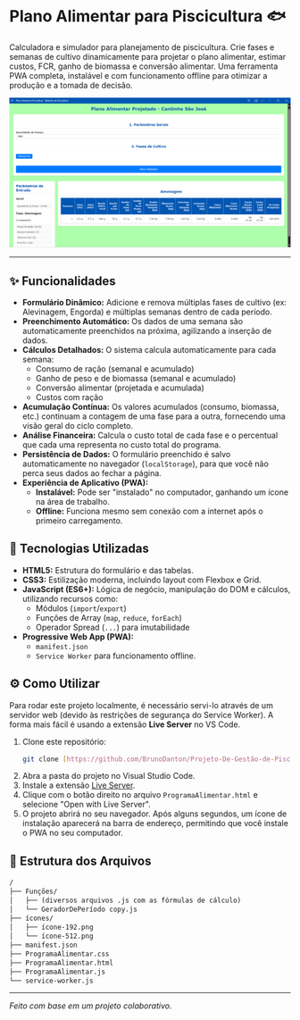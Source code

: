 #  Plano Alimentar para Piscicultura 🐟

Calculadora e simulador para planejamento de piscicultura. Crie fases e semanas de cultivo dinamicamente para projetar o plano alimentar, estimar custos, FCR, ganho de biomassa e conversão alimentar. Uma ferramenta PWA completa, instalável e com funcionamento offline para otimizar a produção e a tomada de decisão.

![Screenshot do Projeto](Img%20-%20Plano%20Alimentar.png)

---

## ✨ Funcionalidades

* **Formulário Dinâmico:** Adicione e remova múltiplas fases de cultivo (ex: Alevinagem, Engorda) e múltiplas semanas dentro de cada período.
* **Preenchimento Automático:** Os dados de uma semana são automaticamente preenchidos na próxima, agilizando a inserção de dados.
* **Cálculos Detalhados:** O sistema calcula automaticamente para cada semana:
    * Consumo de ração (semanal e acumulado)
    * Ganho de peso e de biomassa (semanal e acumulado)
    * Conversão alimentar (projetada e acumulada)
    * Custos com ração
* **Acumulação Contínua:** Os valores acumulados (consumo, biomassa, etc.) continuam a contagem de uma fase para a outra, fornecendo uma visão geral do ciclo completo.
* **Análise Financeira:** Calcula o custo total de cada fase e o percentual que cada uma representa no custo total do programa.
* **Persistência de Dados:** O formulário preenchido é salvo automaticamente no navegador (`localStorage`), para que você não perca seus dados ao fechar a página.
* **Experiência de Aplicativo (PWA):**
    * **Instalável:** Pode ser "instalado" no computador, ganhando um ícone na área de trabalho.
    * **Offline:** Funciona mesmo sem conexão com a internet após o primeiro carregamento.

## 🚀 Tecnologias Utilizadas

* **HTML5:** Estrutura do formulário e das tabelas.
* **CSS3:** Estilização moderna, incluindo layout com Flexbox e Grid.
* **JavaScript (ES6+):** Lógica de negócio, manipulação do DOM e cálculos, utilizando recursos como:
    * Módulos (`import`/`export`)
    * Funções de Array (`map`, `reduce`, `forEach`)
    * Operador Spread (`...`) para imutabilidade
* **Progressive Web App (PWA):**
    * `manifest.json`
    * `Service Worker` para funcionamento offline.

## ⚙️ Como Utilizar

Para rodar este projeto localmente, é necessário servi-lo através de um servidor web (devido às restrições de segurança do Service Worker). A forma mais fácil é usando a extensão **Live Server** no VS Code.

1.  Clone este repositório:
    ```bash
    git clone [https://github.com/BrunoDanton/Projeto-De-Gestão-de-Piscicultura.git](https://github.com/BrunoDanton/Projeto-De-Gestao-de-Piscicultura.git)
    ```
2.  Abra a pasta do projeto no Visual Studio Code.
3.  Instale a extensão [Live Server](https://marketplace.visualstudio.com/items?itemName=ritwickdey.LiveServer).
4.  Clique com o botão direito no arquivo `ProgramaAlimentar.html` e selecione "Open with Live Server".
5.  O projeto abrirá no seu navegador. Após alguns segundos, um ícone de instalação aparecerá na barra de endereço, permitindo que você instale o PWA no seu computador.

## 📂 Estrutura dos Arquivos

```
/
├── Funções/
│   ├── (diversos arquivos .js com as fórmulas de cálculo)
│   └── GeradorDePeríodo copy.js
├── ícones/
│   ├── ícone-192.png
│   └── ícone-512.png
├── manifest.json
├── ProgramaAlimentar.css
├── ProgramaAlimentar.html
├── ProgramaAlimentar.js
└── service-worker.js
```

---

*Feito com base em um projeto colaborativo.*

